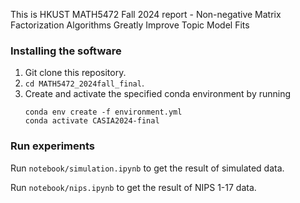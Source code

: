 This is HKUST MATH5472 Fall 2024 report - Non-negative Matrix Factorization Algorithms Greatly Improve Topic Model Fits

### Installing the software
1. Git clone this repository.
2. `cd MATH5472_2024fall_final`.
3. Create and activate the specified conda environment by running
    ```
    conda env create -f environment.yml
    conda activate CASIA2024-final
    ```
### Run experiments
Run `notebook/simulation.ipynb` to get the result of simulated data.

Run `notebook/nips.ipynb` to get the result of NIPS 1-17 data.
